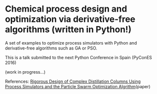 # Chemical process design and optimization via derivative-free algorithms (written in Python!)

A set of examples to optimize process simulators with Python and derivative-free algorithms such as GA or PSO.

This is a talk submitted to the next Python Conference in Spain (PyConES 2016)

(work in progress...) 

References:
[Rigorous Design of Complex Distillation Columns Using Process Simulators and the Particle Swarm Optimization Algrithm](http://pubs.acs.org/doi/abs/10.1021/ie400918x?journalCode=iecred)(paper)



